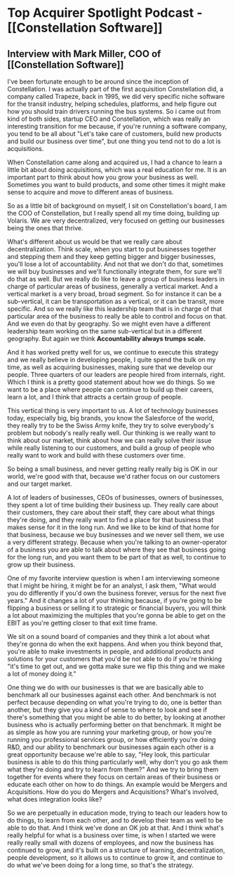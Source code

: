 # Top Acquirer Spotlight Podcast - [[Constellation Software]]

## Interview with Mark Miller, COO of [[Constellation Software]]


I've been fortunate enough to be around since the inception of Constellation. I was actually part of the first acquisition Constellation did, a company called Trapeze, back in 1995, we did very specific niche software for the transit industry, helping schedules, platforms, and help figure out how you should train drivers running the bus systems. So i came out from kind of both sides, startup CEO and Constellation, which was really an interesting transition for me because, if you're running a software company, you tend to be all about "Let's take care of customers, build new products and build our business over time", but one thing you tend not to do a lot is acquisitions. 

When Constellation came along and acquired us, I had a chance to learn a little bit about doing acquisitions, which was a real education for me. It is an important part to think about how you grow your business as well. Sometimes you want to build products, and some other times it might make sense to acquire and move to different areas of business. 


So as a little bit of background on myself, I sit on Constellation's board, I am the COO of Constellation, but I really spend all my time doing, building up Volaris. We are very decentralized, very focused on getting our businesses being the ones that thrive.

What's different about us would be that we really care about decentralization. Think scale, when you start to put businesses together and stepping them and they keep getting bigger and bigger businesses, you'll lose a lot of accountability. And not that we don't do that, sometimes we will buy businesses and we'll functionally integrate them, for sure we'll do that as well. But we really do like to leave a group of business leaders in charge of particular areas of business, generally a vertical market. And a vertical market is a very broad, broad segment. So for instance it can be a sub-vertical, it can be transportation as a vertical, or it can be transit, more specific. And so we really like this leadership team that is in charge of that particular area of the business to really be able to control and focus on that. And we even do that by geography. So we might even have a different leadership team working on the same sub-vertical but in a different geography. But again we think **Accountability always trumps scale.** 

And it has worked pretty well for us, we continue to execute this strategy and we really believe in developing people, I quite spend the bulk on my time, as well as acquiring businesses, making sure that we develop our people. Three quarters of our leaders are people hired from internals, right. Which I think is a pretty good statement about how we do things. So we want to be a place where people can continue to build up their careers, learn a lot, and I think that attracts a certain group of people. 

This vertical thing is very important to us. A lot of technology businesses today, especially big, big brands, you know the Salesforce of the world, they really try to be the Swiss Army knife, they try to solve everybody's problem but nobody's really really well. Our thinking is we really want to think about our market, think about how we can really solve their issue while really listening to our customers, and build a group of people who really want to work and build with these customers over time. 

So being a small business, and never getting really really big is OK in our world, we're good with that, because we'd rather focus on our customers and our target market.

A lot of leaders of businesses, CEOs of businesses, owners of businesses, they spent a lot of time building their business up. They really care about their customers, they care about their staff, they care about what things they're doing, and they really want to find a place for that business that makes sense for it in the long run. And we like to be kind of that home for that business, because we buy businesses and we never sell them, we use a very different strategy. Because when you're talking to an owner-operator of a business you are able to talk about where they see that business going for the long run, and you want them to be part of that as well, to continue to grow up their business. 

One of my favorite interview question is when I am interviewing someone that I might be hiring, it might be for an analyst, I ask them, "What would you do differently if you'd own the business forever, versus for the next five years." And it changes a lot of your thinking because, if you're going to be flipping a business or selling it to strategic or financial buyers, you will think a lot about maximizing the multiples that you're gonna be able to get on the EBIT as you're getting closer to that exit time frame.

We sit on a sound board of companies and they think a lot about what they're gonna do when the exit happens. And when you think beyond that, you're able to make investments in people, and additional products and solutions for your customers that you'd be not able to do if you're thinking "it's time to get out, and we gotta make sure we flip this thing and we make a lot of money doing it."

One thing we do with our businesses is that we are basically able to benchmark all our businesses against each other. And benchmark is not perfect because depending on what you're trying to do, one is better than another, but they give you a kind of sense to where to look and see if there's something that you might be able to do better, by looking at another business who is actually performing better on that benchmark. It might be as simple as how you are running your marketing group, or how you're running you professional services group, or how efficiently you're doing R&D, and our ability to benchmark our businesses again each other is a great opportunity because we're able to say, "Hey look, this particular business is able to do this thing particularly well, why don't you go ask them what they're doing and try to learn from them?"  And we try to bring them together for events where they focus on certain areas of their business or educate each other on how to do things. An example would be Mergers and Acquisitions. How do you do Mergers and Acquisitions? What's involved, what does integration looks like? 

So we are perpetually in education mode, trying to teach our leaders how to do things, to learn from each other, and to develop their team as well to be able to do that. And I think we've done an OK job at that. And I think what's really helpful for what is a business over time, is when I started we were really really small with dozens of employees, and now the business has continued to grow, and it's built on a structure of learning, decentralization, people development, so it allows us to continue to grow it, and continue to do what we've been doing for a long time, so that's the strategy.